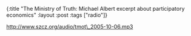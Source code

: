 {:title "The Ministry of Truth: Michael Albert excerpt about participatory economics"
:layout :post
:tags  ["radio"]}

<http://www.szcz.org/audio/tmot\_2005-10-06.mp3>

